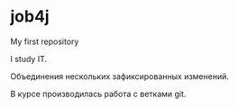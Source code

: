 # job4j
My first repository

I study IT.

Объединения  нескольких зафиксированных изменений.

В курсе производилась работа с ветками git.